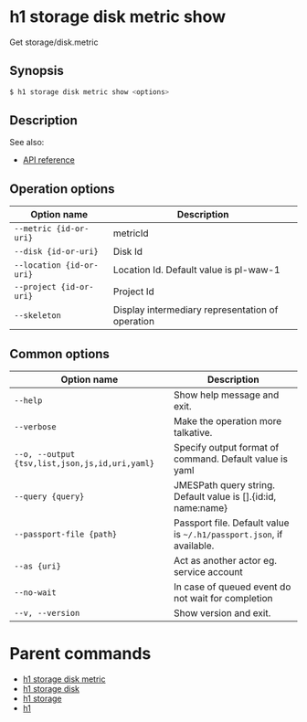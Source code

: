 
# h1 storage disk metric show

Get storage/disk.metric

## Synopsis

```bash
$ h1 storage disk metric show <options>
```

## Description

See also:

* [API reference](https://api.hyperone.com/v2/docs#operation/storage_project_disk_metric_get)

## Operation options

| Option name                  | Description                                      |
| ---------------------------- | ------------------------------------------------ |
| ```--metric {id-or-uri}```   | metricId                                         |
| ```--disk {id-or-uri}```     | Disk Id                                          |
| ```--location {id-or-uri}``` | Location Id. Default value is pl-waw-1           |
| ```--project {id-or-uri}```  | Project Id                                       |
| ```--skeleton```             | Display intermediary representation of operation |

## Common options

| Option name                                        | Description                                                              |
| -------------------------------------------------- | ------------------------------------------------------------------------ |
| ```--help```                                       | Show help message and exit.                                              |
| ```--verbose```                                    | Make the operation more talkative.                                       |
| ```--o, --output {tsv,list,json,js,id,uri,yaml}``` | Specify output format of command. Default value is yaml                  |
| ```--query {query}```                              | JMESPath query string. Default value is [].\{id:id, name:name\}          |
| ```--passport-file {path}```                       | Passport file. Default value is ```~/.h1/passport.json```, if available. |
| ```--as {uri}```                                   | Act as another actor eg. service account                                 |
| ```--no-wait```                                    | In case of queued event do not wait for completion                       |
| ```--v, --version```                               | Show version and exit.                                                   |

# Parent commands

* [h1 storage disk metric](./../README.md)
* [h1 storage disk](./../../README.md)
* [h1 storage](./../../../README.md)
* [h1](./../../../../README.md)
